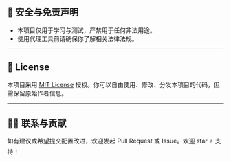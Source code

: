 ## 🔐 安全与免责声明

- 本项目仅用于学习与测试，严禁用于任何非法用途。
- 使用代理工具前请确保你了解相关法律法规。

---

## 📜 License

本项目采用 [MIT License](./LICENSE) 授权。你可以自由使用、修改、分发本项目的代码，但需保留原始作者信息。

---

## 🙋‍♂️ 联系与贡献

如有建议或希望提交配置改进，欢迎发起 Pull Request 或 Issue。欢迎 star ⭐️ 支持！

